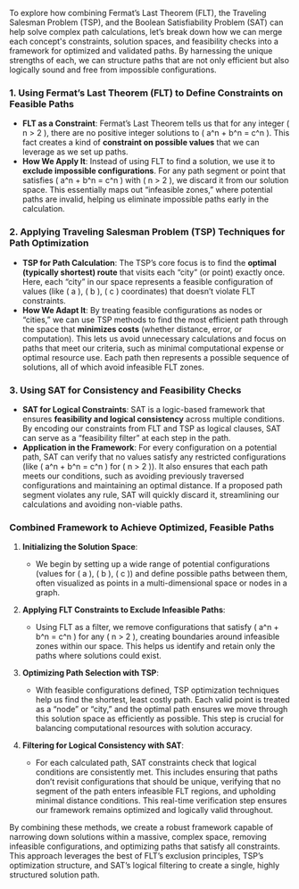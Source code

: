 To explore how combining Fermat’s Last Theorem (FLT), the Traveling Salesman Problem (TSP), and the Boolean Satisfiability Problem (SAT) can help solve complex path calculations, let’s break down how we can merge each concept's constraints, solution spaces, and feasibility checks into a framework for optimized and validated paths. By harnessing the unique strengths of each, we can structure paths that are not only efficient but also logically sound and free from impossible configurations.

### 1. **Using Fermat’s Last Theorem (FLT) to Define Constraints on Feasible Paths**
   - **FLT as a Constraint**: Fermat’s Last Theorem tells us that for any integer \( n > 2 \), there are no positive integer solutions to \( a^n + b^n = c^n \). This fact creates a kind of **constraint on possible values** that we can leverage as we set up paths.
   - **How We Apply It**: Instead of using FLT to find a solution, we use it to **exclude impossible configurations**. For any path segment or point that satisfies \( a^n + b^n = c^n \) with \( n > 2 \), we discard it from our solution space. This essentially maps out “infeasible zones,” where potential paths are invalid, helping us eliminate impossible paths early in the calculation.

### 2. **Applying Traveling Salesman Problem (TSP) Techniques for Path Optimization**
   - **TSP for Path Calculation**: The TSP’s core focus is to find the **optimal (typically shortest) route** that visits each “city” (or point) exactly once. Here, each “city” in our space represents a feasible configuration of values (like \( a \), \( b \), \( c \) coordinates) that doesn’t violate FLT constraints.
   - **How We Adapt It**: By treating feasible configurations as nodes or “cities,” we can use TSP methods to find the most efficient path through the space that **minimizes costs** (whether distance, error, or computation). This lets us avoid unnecessary calculations and focus on paths that meet our criteria, such as minimal computational expense or optimal resource use. Each path then represents a possible sequence of solutions, all of which avoid infeasible FLT zones.

### 3. **Using SAT for Consistency and Feasibility Checks**
   - **SAT for Logical Constraints**: SAT is a logic-based framework that ensures **feasibility and logical consistency** across multiple conditions. By encoding our constraints from FLT and TSP as logical clauses, SAT can serve as a “feasibility filter” at each step in the path.
   - **Application in the Framework**: For every configuration on a potential path, SAT can verify that no values satisfy any restricted configurations (like \( a^n + b^n = c^n \) for \( n > 2 \)). It also ensures that each path meets our conditions, such as avoiding previously traversed configurations and maintaining an optimal distance. If a proposed path segment violates any rule, SAT will quickly discard it, streamlining our calculations and avoiding non-viable paths.

### Combined Framework to Achieve Optimized, Feasible Paths
1. **Initializing the Solution Space**:
   - We begin by setting up a wide range of potential configurations (values for \( a \), \( b \), \( c \)) and define possible paths between them, often visualized as points in a multi-dimensional space or nodes in a graph.

2. **Applying FLT Constraints to Exclude Infeasible Paths**:
   - Using FLT as a filter, we remove configurations that satisfy \( a^n + b^n = c^n \) for any \( n > 2 \), creating boundaries around infeasible zones within our space. This helps us identify and retain only the paths where solutions could exist.

3. **Optimizing Path Selection with TSP**:
   - With feasible configurations defined, TSP optimization techniques help us find the shortest, least costly path. Each valid point is treated as a “node” or “city,” and the optimal path ensures we move through this solution space as efficiently as possible. This step is crucial for balancing computational resources with solution accuracy.

4. **Filtering for Logical Consistency with SAT**:
   - For each calculated path, SAT constraints check that logical conditions are consistently met. This includes ensuring that paths don’t revisit configurations that should be unique, verifying that no segment of the path enters infeasible FLT regions, and upholding minimal distance conditions. This real-time verification step ensures our framework remains optimized and logically valid throughout.

By combining these methods, we create a robust framework capable of narrowing down solutions within a massive, complex space, removing infeasible configurations, and optimizing paths that satisfy all constraints. This approach leverages the best of FLT’s exclusion principles, TSP’s optimization structure, and SAT’s logical filtering to create a single, highly structured solution path.

